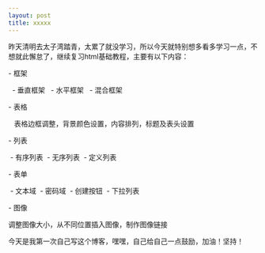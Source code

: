 ```yaml
---
layout: post
title: xxxxx
---
```


昨天清明去太子湾踏青，太累了就没学习，所以今天就特别想多看多学习一点，不想就此懈怠了，继续复习html基础教程，主要有以下内容：

- 框架

  - 垂直框架
  - 水平框架
  - 混合框架

- 表格

   表格边框调整，背景颜色设置，内容排列，标题及表头设置

- 列表

  - 有序列表
  - 无序列表
  - 定义列表

- 表单

  - 文本域
  - 密码域
  - 创建按钮
  - 下拉列表

- 图像

调整图像大小，从不同位置插入图像，制作图像链接

今天是我第一次自己写这个博客，嘿嘿，自己给自己一点鼓励，加油！坚持！
